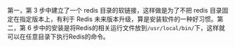 第一，第 3 步中建立了一个 redis 目录的软链接，这样做是为了不把 redis 目录固定在指定版本上，有利于 Redis 未来版本升级，算是安装软件的一种好习惯。第二，第 6 步中的安装是将Redis的相关运行文件放到`/usr/local/bin/`下，这样就可以在任意目录下执行Redis的命令。